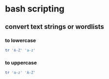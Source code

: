 # bash scripting

## convert text strings or wordlists

### to lowercase
```bash
tr 'A-Z' 'a-z'
```

### to uppercase
```bash
tr 'a-z' 'A-Z'
```

